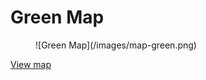 # Green Map #

<figure>![Green Map](/images/map-green.png)</figure>

[View map](http://demo.transformap.co/greenmap.html#3/0/180)
